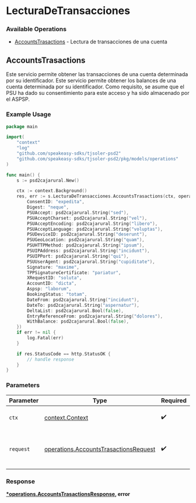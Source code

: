 # LecturaDeTransacciones

### Available Operations

* [AccountsTrasactions](#accountstrasactions) - Lectura de transacciones de una cuenta

## AccountsTrasactions

Este servicio permite obtener las transacciones de una cuenta determinada por su identificador. Este servicio permite obtener los balances de una cuenta determinada por su identificador. Como requisito, se asume que el PSU ha dado su consentimiento para este acceso y ha sido almacenado por el ASPSP.

### Example Usage

```go
package main

import(
	"context"
	"log"
	"github.com/speakeasy-sdks/tjsoler-psd2"
	"github.com/speakeasy-sdks/tjsoler-psd2/pkg/models/operations"
)

func main() {
    s := psd2cajarural.New()

    ctx := context.Background()
    res, err := s.LecturaDeTransacciones.AccountsTrasactions(ctx, operations.AccountsTrasactionsRequest{
        ConsentID: "expedita",
        Digest: "neque",
        PSUAccept: psd2cajarural.String("sed"),
        PSUAcceptCharset: psd2cajarural.String("vel"),
        PSUAcceptEncoding: psd2cajarural.String("libero"),
        PSUAcceptLanguage: psd2cajarural.String("voluptas"),
        PSUDeviceID: psd2cajarural.String("deserunt"),
        PSUGeoLocation: psd2cajarural.String("quam"),
        PSUHTTPMethod: psd2cajarural.String("ipsum"),
        PSUIPAddress: psd2cajarural.String("incidunt"),
        PSUIPPort: psd2cajarural.String("qui"),
        PSUUserAgent: psd2cajarural.String("cupiditate"),
        Signature: "maxime",
        TPPSignatureCertificate: "pariatur",
        XRequestID: "soluta",
        AccountID: "dicta",
        Aspsp: "laborum",
        BookingStatus: "totam",
        DateFrom: psd2cajarural.String("incidunt"),
        DateTo: psd2cajarural.String("aspernatur"),
        DeltaList: psd2cajarural.Bool(false),
        EntryReferenceFrom: psd2cajarural.String("dolores"),
        WithBalance: psd2cajarural.Bool(false),
    })
    if err != nil {
        log.Fatal(err)
    }

    if res.StatusCode == http.StatusOK {
        // handle response
    }
}
```

### Parameters

| Parameter                                                                                      | Type                                                                                           | Required                                                                                       | Description                                                                                    |
| ---------------------------------------------------------------------------------------------- | ---------------------------------------------------------------------------------------------- | ---------------------------------------------------------------------------------------------- | ---------------------------------------------------------------------------------------------- |
| `ctx`                                                                                          | [context.Context](https://pkg.go.dev/context#Context)                                          | :heavy_check_mark:                                                                             | The context to use for the request.                                                            |
| `request`                                                                                      | [operations.AccountsTrasactionsRequest](../../models/operations/accountstrasactionsrequest.md) | :heavy_check_mark:                                                                             | The request object to use for the request.                                                     |


### Response

**[*operations.AccountsTrasactionsResponse](../../models/operations/accountstrasactionsresponse.md), error**

